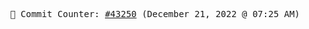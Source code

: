 <p align="center">
    <samp>
        📮 Commit Counter: <a href="https://github.com/Javascript-void0/Javascript-void0/commits/main">#43250</a> (December 21, 2022 @ 07:25 AM)
    </samp>
</p>
